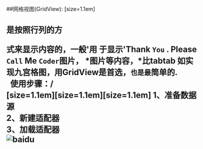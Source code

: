 
##网格视图(GridView):
[size=1.1em]  <Tab><h2>是按照行列的方


式来显示内容的，<Tab><Tab>一般'用 于显示'Thank `You` . Please `Call` Me `Coder`图片， *图片等内容，*比tabtab    如实现九宫格图，用GridView是首选，`也是最`简单的.<br>
   使用步骤：/<br>
          [size=1.1em][size=1.1em][size=1.1em]   1、准备数据源<br>
             2、新建适配器<br>
             3、加载适配器<br>
![baidu](http://www.baidu.com/img/bdlogo.gif "百度logo")  
